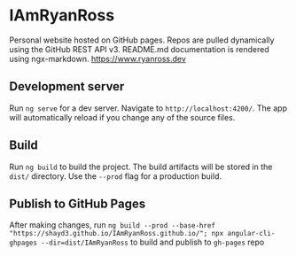 <!-- [![Screenshot](https://raw.githubusercontent.com/shayd3/IAmRyanRoss.github.io/master/src/assets/img/demo-image-01.jpg "Optional Title")](#screenshot) -->
# IAmRyanRoss
Personal website hosted on GitHub pages. Repos are pulled dynamically using the GitHub REST API v3. README.md documentation is rendered using ngx-markdown.
https://www.ryanross.dev

## Development server

Run `ng serve` for a dev server. Navigate to `http://localhost:4200/`. The app will automatically reload if you change any of the source files.

## Build

Run `ng build` to build the project. The build artifacts will be stored in the `dist/` directory. Use the `--prod` flag for a production build.

## Publish to GitHub Pages
After making changes, run `ng build --prod --base-href "https://shayd3.github.io/IAmRyanRoss.github.io/"; npx angular-cli-ghpages --dir=dist/IAmRyanRoss` to build and publish to `gh-pages` repo


